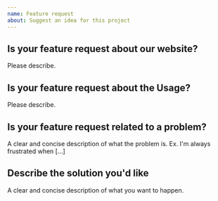 ```yaml
---
name: Feature request
about: Suggest an idea for this project
---
```


## Is your feature request about our website?

Please describe.

## Is your feature request about the Usage?

Please describe.

## Is your feature request related to a problem?

A clear and concise description of what the problem is. Ex. I'm always frustrated when [...]

## Describe the solution you'd like

A clear and concise description of what you want to happen.
